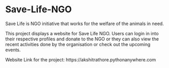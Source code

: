 # Save-Life-NGO
<p>Save Life is NGO initiative that works for the welfare of the animals in need.
<p>This project displays a website for Save Life NGO. Users can login in into their respective profiles and donate to the NGO or they can also view the recent activities done by the organisation or check out the upcoming events.</p>

<p>Website Link for the project: https://akshitrathore.pythonanywhere.com</p>
